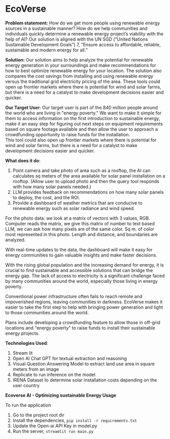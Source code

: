 # EcoVerse
**Problem statement:** How do we get more people using renewable energy sources in a sustainable manner? How do we help communities and individuals quickly determine a renewable energy project’s viability with the help of AI? Our solution is aligned with the UN SGD (“United Nations Sustainable Development Goals”) 7, “Ensure access to affordable, reliable, sustainable and modern energy for all.” 

**Solution:** Our solution aims to help analyze the potential for renewable energy generation in your surroundings and make recommendations for how to best optimize renewable energy for your location. The solution also compares the cost savings from installing and using renewable energy versus the traditional grid electricity pricing of the area. These tools could open up frontier markets where there is potential for wind and solar farms, but there is a need for a catalyst to make development decisions easier and quicker. 

**Our Target User**:
Our target user is part of the 840 million people around the world who are living in "energy poverty."  We want to make it simple for them to access information on the first introduction to sustainable energy, make it an easy step for figuring out next steps on equipment requirements based on square footage available and then allow the user to approach a crowdfunding opportunity to raise funds for the installation.  
This tool could also open up frontier markets where there is potential for wind and solar farms, but there is a need for a catalyst to make development decisions easier and quicker. 

**What does it do**: 
1.	Point camera and take photo of area such as a rooftop, the AI can calculates sq meters of the area available for solar panel installation on a rooftop. (Allow user to upload photo and then the query tool responds with how many solar panels needed.)
2. LLM provides feedback on recommendations on how many solar panels to deploy, the cost, and the ROI. 
3.	Provide a dashboard of weather metrics that are conducive to renewable energy such as solar radiance and wind speed.


For the photo data: we look at a matrix of vectors with 3 values, RGB. Computer reads the matrix, we give this matrix of number to text based LLM, we can ask how many pixels are of the same color. Sq m. of color most represented in this photo. Length and distance, and boundaries are analyzed. 

With real-time updates to the data, the dashboard will make it easy for energy communities to gain valuable insights and make faster decisions.  

With the rising global population and the increasing demand for energy, it is crucial to find sustainable and accessible solutions that can bridge the energy gap. The lack of access to electricity is a significant challenge faced by many communities around the world, especially those living in energy poverty.

Conventional power infrastructure often fails to reach remote and impoverished regions, leaving communities in darkness.  EcoVerse makes it easier to take the first step to help with bringing power generation and light to those communities around the world. 

Plans include developing a crowdfunding feature to allow those in off-grid locations and "energy poverty" to raise funds to install their sustainable energy projects.

**Technologies Used**:

1. Stream lit
2. Open AI Chat GPT for textual extraction and reasoning
3. Visual Question Answering Model to extract land use area in square meters from an image
4. Replicate to run inference on the model
5. IRENA Dataset to determine solar installation costs depending on the user country

**Ecoverse AI - Optimizing sustainable Energy Usage**


To run the application 
1. Go to the project root dir
2. Install the dependencies, `pip install -r requirements.txt`
3. Update the Open-ai API Key in model.py
4. Run the server, `streamlit run main.py`



